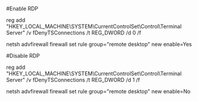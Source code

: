 #Enable RDP

reg add "HKEY_LOCAL_MACHINE\SYSTEM\CurrentControlSet\Control\Terminal Server" /v fDenyTSConnections /t REG_DWORD /d 0 /f

netsh advfirewall firewall set rule group="remote desktop" new enable=Yes

#Disable RDP

reg add "HKEY_LOCAL_MACHINE\SYSTEM\CurrentControlSet\Control\Terminal Server" /v fDenyTSConnections /t REG_DWORD /d 1 /f

netsh advfirewall firewall set rule group="remote desktop" new enable=No
